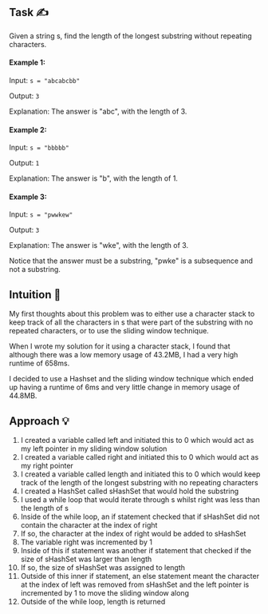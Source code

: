 ## Task ✍
Given a string s, find the length of the longest substring without repeating characters.

#### Example 1:
Input: ```s = "abcabcbb"```

Output: ```3```

Explanation: The answer is "abc", with the length of 3.

#### Example 2:
Input: ```s = "bbbbb"```

Output: ```1```

Explanation: The answer is "b", with the length of 1.

#### Example 3:
Input: ```s = "pwwkew"```

Output: ```3```

Explanation: The answer is "wke", with the length of 3.

Notice that the answer must be a substring, "pwke" is a subsequence and not a substring.

## Intuition 💬
<!-- Describe your first thoughts on how to solve this problem. -->
My first thoughts about this problem was to either use a character stack to keep track of all the characters in s that were part of the substring with no repeated characters, or to use the sliding window technique.

When I wrote my solution for it using a character stack, I found that although there was a low memory usage of 43.2MB, I had a very high runtime of 658ms.

I decided to use a Hashset and the sliding window technique which ended up having a runtime of 6ms and very little change in memory usage of 44.8MB.

## Approach 💡
<!-- Describe your approach to solving the problem. -->
1. I created a variable called left and initiated this to 0 which would act as my left pointer in my sliding window solution
2. I created a variable called right and initiated this to 0 which would act as my right pointer
3. I created a variable called length and initiated this to 0 which would keep track of the length of the longest substring with no repeating characters
4. I created a HashSet called sHashSet that would hold the substring
5. I used a while loop that would iterate through s whilst right was less than the length of s
6. Inside of the while loop, an if statement checked that if sHashSet did not contain the character at the index of right
7. If so, the character at the index of right would be added to sHashSet
8. The variable right was incremented by 1
9. Inside of this if statement was another if statement that checked if the size of sHashSet was larger than length
10. If so, the size of sHashSet was assigned to length
11. Outside of this inner if statement, an else statement meant the character at the index of left was removed from sHashSet and the left pointer is incremented by 1 to move the sliding window along
12. Outside of the while loop, length is returned 
